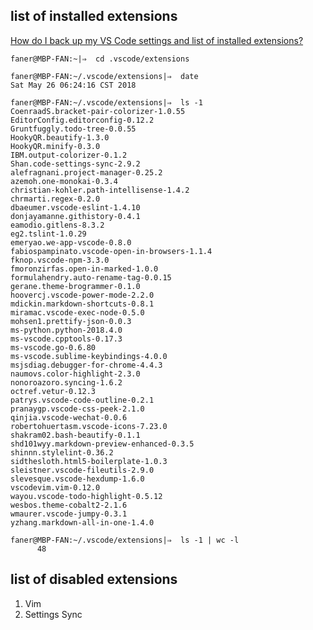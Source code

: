
## list of installed extensions

[How do I back up my VS Code settings and list of installed extensions?](https://superuser.com/questions/1080682/how-do-i-back-up-my-vs-code-settings-and-list-of-installed-extensions)

```shell
faner@MBP-FAN:~|⇒  cd .vscode/extensions

faner@MBP-FAN:~/.vscode/extensions|⇒  date
Sat May 26 06:24:16 CST 2018

faner@MBP-FAN:~/.vscode/extensions|⇒  ls -1
CoenraadS.bracket-pair-colorizer-1.0.55
EditorConfig.editorconfig-0.12.2
Gruntfuggly.todo-tree-0.0.55
HookyQR.beautify-1.3.0
HookyQR.minify-0.3.0
IBM.output-colorizer-0.1.2
Shan.code-settings-sync-2.9.2
alefragnani.project-manager-0.25.2
azemoh.one-monokai-0.3.4
christian-kohler.path-intellisense-1.4.2
chrmarti.regex-0.2.0
dbaeumer.vscode-eslint-1.4.10
donjayamanne.githistory-0.4.1
eamodio.gitlens-8.3.2
eg2.tslint-1.0.29
emeryao.we-app-vscode-0.8.0
fabiospampinato.vscode-open-in-browsers-1.1.4
fknop.vscode-npm-3.3.0
fmoronzirfas.open-in-marked-1.0.0
formulahendry.auto-rename-tag-0.0.15
gerane.theme-brogrammer-0.1.0
hoovercj.vscode-power-mode-2.2.0
mdickin.markdown-shortcuts-0.8.1
miramac.vscode-exec-node-0.5.0
mohsen1.prettify-json-0.0.3
ms-python.python-2018.4.0
ms-vscode.cpptools-0.17.3
ms-vscode.go-0.6.80
ms-vscode.sublime-keybindings-4.0.0
msjsdiag.debugger-for-chrome-4.4.3
naumovs.color-highlight-2.3.0
nonoroazoro.syncing-1.6.2
octref.vetur-0.12.3
patrys.vscode-code-outline-0.2.1
pranaygp.vscode-css-peek-2.1.0
qinjia.vscode-wechat-0.0.6
robertohuertasm.vscode-icons-7.23.0
shakram02.bash-beautify-0.1.1
shd101wyy.markdown-preview-enhanced-0.3.5
shinnn.stylelint-0.36.2
sidthesloth.html5-boilerplate-1.0.3
sleistner.vscode-fileutils-2.9.0
slevesque.vscode-hexdump-1.6.0
vscodevim.vim-0.12.0
wayou.vscode-todo-highlight-0.5.12
wesbos.theme-cobalt2-2.1.6
wmaurer.vscode-jumpy-0.3.1
yzhang.markdown-all-in-one-1.4.0

faner@MBP-FAN:~/.vscode/extensions|⇒  ls -1 | wc -l
      48
```

## list of disabled extensions

1. Vim  
2. Settings Sync  
